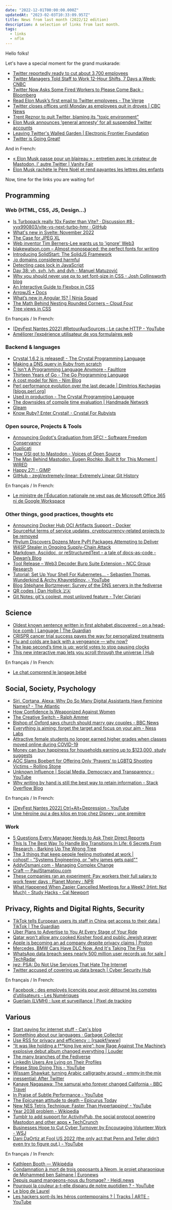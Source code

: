 ```yaml
---
date: "2022-12-01T00:00:00.000Z"
updatedAt: "2023-02-03T10:33:09.957Z"
title: News from last month (2022/12 edition)
description: A selection of links from last month.
tags:
  - links
  - nflm
---
```


Hello folks!

Let's have a special moment for the grand muskarade:

- [Twitter reportedly ready to cut about 3,700 employees](https://www.cnbc.com/2022/11/02/twitter-reportedly-ready-to-cut-about-3700-employees.html) <!-- TAGS: 2022-11,work -->
- [Twitter Managers Told Staff to Work 12-Hour Shifts, 7 Days a Week: CNBC](https://www.businessinsider.com/elon-musk-twitter-staff-layoffs-long-hours-shifts-work-jobs-2022-11) <!-- TAGS: 2022-11,work -->
- [Twitter Now Asks Some Fired Workers to Please Come Back - Bloomberg](https://www.bloomberg.com/news/articles/2022-11-06/twitter-now-asks-some-fired-workers-to-please-come-back) <!-- TAGS: 2022-11,work -->
- [Read Elon Musk’s first email to Twitter employees - The Verge](https://www.theverge.com/2022/11/10/23451498/elon-musk-twitter-email-employees) <!-- TAGS: 2022-11,work -->
- [Twitter closes offices until Monday as employees quit in droves | CBC News](https://www.cbc.ca/news/business/twitter-offices-closed-1.6655881) <!-- TAGS: 2022-11,work -->
- [Trent Reznor to quit Twitter, blaming its "toxic environment”](https://www.nme.com/news/music/trent-reznor-to-quit-twitter-because-its-become-such-a-toxic-environment-3352212) <!-- TAGS: 2022-11,various -->
- [Elon Musk announces ‘general amnesty’ for all suspended Twitter accounts](https://www.news.com.au/technology/online/social/elon-musk-announces-general-amnesty-for-all-suspended-twitter-accounts/news-story/bf4130bf5a1e2a57ecf835b7febc40f8) <!-- TAGS: 2022-11,various -->
- [Leaving Twitter's Walled Garden | Electronic Frontier Foundation](https://www.eff.org/deeplinks/2022/11/leaving-twitters-walled-garden) <!-- TAGS: 2022-11,dev,various -->
- [Twitter is Going Great!](https://twitterisgoinggreat.com/) <!-- TAGS: 2022-11,work -->

And in French:

- [« Elon Musk passe pour un blaireau » : entretien avec le créateur de Mastodon, l' autre Twitter | Vanity Fair](https://www.vanityfair.fr/actualites/article/elon-musk-twitter-mastodon-blaireau) <!-- TAGS: 2022-11,fr,opensource -->
- [Elon Musk rachète le Père Noël et rend payantes les lettres des enfants](https://www.legorafi.fr/2022/11/02/elon-musk-rachete-le-pere-noel-et-rend-payantes-les-lettres-des-enfants/) <!-- TAGS: 2022-11,fr,various -->

Now, time for the links you are waiting for!

## Programming

### Web (HTML, CSS, JS, Design...)

- [Is Turbopack really 10x Faster than Vite? · Discussion #8 · yyx990803/vite-vs-next-turbo-hmr · GitHub](https://github.com/yyx990803/vite-vs-next-turbo-hmr/discussions/8) <!-- TAGS: 2022-11,dev,web -->
- [What's new in Svelte: November 2022](https://svelte.dev/blog/whats-new-in-svelte-november-2022) <!-- TAGS: 2022-11,dev,web -->
- [The Case for JPEG XL](https://cloudinary.com/blog/the-case-for-jpeg-xl) <!-- TAGS: 2022-11,dev,web -->
- [Web inventor Tim Berners-Lee wants us to 'ignore' Web3](https://www.cnbc.com/2022/11/04/web-inventor-tim-berners-lee-wants-us-to-ignore-web3.html) <!-- TAGS: 2022-11,dev,web -->
- [blakewatson.com – Almost monospaced: the perfect fonts for writing](https://blakewatson.com/journal/almost-monospaced-the-perfect-fonts-for-writing/) <!-- TAGS: 2022-11,dev,web -->
- [Introducing SolidStart: The SolidJS Framework](https://www.solidjs.com/blog/introducing-solidstart) <!-- TAGS: 2022-11,dev,web -->
- [.io domains considered harmful](https://j3s.sh/thought/.io-domains-considered-harmful.html) <!-- TAGS: 2022-11,dev,web -->
- [Detecting caps lock in JavaScript](https://iamkate.com/code/caps-lock/) <!-- TAGS: 2022-11,dev,web -->
- [Day 38: vh, svh, lvh, and dvh - Manuel Matuzović](https://www.matuzo.at/blog/2022/100daysof-day38/) <!-- TAGS: 2022-11,dev,web -->
- [Why you should never use px to set font-size in CSS - Josh Collinsworth blog](https://joshcollinsworth.com/blog/never-use-px-for-font-size) <!-- TAGS: 2022-11,dev,web -->
- [An Interactive Guide to Flexbox in CSS](https://www.joshwcomeau.com/css/interactive-guide-to-flexbox/) <!-- TAGS: 2022-11,dev,web -->
- [ArrowJS • Docs](https://www.arrow-js.com/) <!-- TAGS: 2022-11,dev,web -->
- [What’s new in Angular 15? | Ninja Squad](https://blog.ninja-squad.com/2022/11/16/what-is-new-angular-15.0/) <!-- TAGS: 2022-11,dev,web -->
- [The Math Behind Nesting Rounded Corners – Cloud Four](https://cloudfour.com/thinks/the-math-behind-nesting-rounded-corners/) <!-- TAGS: 2022-11,dev,web -->
- [Tree views in CSS](https://iamkate.com/code/tree-views/) <!-- TAGS: 2022-11,dev,web -->

En français / In French:

- [[DevFest Nantes 2022] #RetourAuxSources : Le cache HTTP - YouTube](https://www.youtube.com/watch?v=xtpaQ8_mmKM) <!-- TAGS: 2022-11,dev,fr,web -->
- [Améliorer l’expérience utilisateur de vos formulaires web](https://www.creativejuiz.fr/blog/evenements/ameliorer-lexperience-utilisateur-de-vos-formulaires-web) <!-- TAGS: 2022-11,dev,fr,web -->

### Backend & languages

- [Crystal 1.6.2 is released! - The Crystal Programming Language](https://crystal-lang.org/2022/11/03/1.6.2-released.html) <!-- TAGS: 2022-11,backend,dev -->
- [Making a DNS query in Ruby from scratch](https://jvns.ca/blog/2022/11/06/making-a-dns-query-in-ruby-from-scratch/) <!-- TAGS: 2022-11,backend,dev -->
- [C Isn't A Programming Language Anymore - Faultlore](https://faultlore.com/blah/c-isnt-a-language/) <!-- TAGS: 2022-11,backend,dev -->
- [Thirteen Years of Go - The Go Programming Language](https://go.dev/blog/13years) <!-- TAGS: 2022-11,backend,dev -->
- [A cost model for Nim - Nim Blog](https://nim-lang.org/blog/2022/11/11/a-cost-model-for-nim.html) <!-- TAGS: 2022-11,backend,dev,nim -->
- [Perl performance evolution over the last decade | Dimitrios Kechagias [blogs.perl.org]](https://blogs.perl.org/users/dimitrios_kechagias/2022/11/perl-performance-evolution-over-the-last-decade.html) <!-- TAGS: 2022-11,backend,dev -->
- [Used in production - The Crystal Programming Language](https://crystal-lang.org/used_in_prod/) <!-- TAGS: 2022-11,backend,dev -->
- [The downsides of compile time evaluation | Handmade Network](https://c3.handmade.network/blog/p/8590-the_downsides_of_compile_time_evaluation) <!-- TAGS: 2022-11,backend,dev -->
- [Gleam](https://gleam.run/) <!-- TAGS: 2022-11,backend,dev -->
- [Know Ruby? Enter Crystal! - Crystal For Rubyists](https://www.crystalforrubyists.com/) <!-- TAGS: 2022-11,backend,dev -->

### Open source, Projects & Tools

- [Announcing Godot's Graduation from SFC! - Software Freedom Conservancy](https://sfconservancy.org/news/2022/nov/01/godot-graduates/) <!-- TAGS: 2022-11,opensource -->
- [Duplicati](https://www.duplicati.com/) <!-- TAGS: 2022-11,opensource -->
- [How OSI got to Mastodon - Voices of Open Source](https://blog.opensource.org/how-osi-got-to-mastodon/) <!-- TAGS: 2022-11,opensource -->
- [The Man Behind Mastodon, Eugen Rochko, Built It for This Moment | WIRED](https://www.wired.com/story/the-man-behind-mastodon-eugen-rochko-built-it-for-this-moment/) <!-- TAGS: 2022-11,opensource -->
- [Happy 27! - GIMP](https://www.gimp.org/news/2022/11/21/gimp-27-birthday/) <!-- TAGS: 2022-11,opensource -->
- [GitHub - zegl/extremely-linear: Extremely Linear Git History](https://github.com/zegl/extremely-linear) <!-- TAGS: 2022-11,opensource -->

En français / In French:

- [Le ministre de l'Éducation nationale ne veut pas de Microsoft Office 365 ni de Google Workspace](https://siecledigital.fr/2022/11/17/le-ministre-de-leducation-nationale-ne-veut-pas-de-microsoft-office-365-ni-de-google-workspace/) <!-- TAGS: 2022-11,fr,opensource -->

### Other things, good practices, thoughts etc

- [Announcing Docker Hub OCI Artifacts Support - Docker](https://www.docker.com/blog/announcing-docker-hub-oci-artifacts-support/) <!-- TAGS: 2022-11,dev,various -->
- [SourceHut terms of service updates, cryptocurrency-related projects to be removed](https://sourcehut.org/blog/2022-10-31-tos-update-cryptocurrency/) <!-- TAGS: 2022-11,dev,various -->
- [Phylum Discovers Dozens More PyPI Packages Attempting to Deliver W4SP Stealer in Ongoing Supply-Chain Attack](https://blog.phylum.io/phylum-discovers-dozens-more-pypi-packages-attempting-to-deliver-w4sp-stealer-in-ongoing-supply-chain-attack) <!-- TAGS: 2022-11,dev,various -->
- [Markdown, Asciidoc, or reStructuredText - a tale of docs-as-code - Dewan’s Blog](https://www.dewanahmed.com/markdown-asciidoc-restructuredtext/) <!-- TAGS: 2022-11,dev,various -->
- [Tool Release – Web3 Decoder Burp Suite Extension – NCC Group Research](https://research.nccgroup.com/2022/11/10/tool-release-web3-decoder-burp-suite-extension/) <!-- TAGS: 2022-11,dev,various -->
- [Tutorial: Set Up Your Shell For Kubernetes... - Sebastien Thomas, Wunderkind & Archy Khayretdinov, - YouTube](https://www.youtube.com/watch?v=TKYAEjNg4Hw) <!-- TAGS: 2022-11,dev,various -->
- [Blog Stéphane Bortzmeyer: Survey of the DNS servers in the fediverse](https://www.bortzmeyer.org/nameservers-fediverse.html) <!-- TAGS: 2022-11,dev,various -->
- [QR codes | Dan Hollick 🇿🇦](https://typefully.com/DanHollick/qr-codes-T7tLlNi) <!-- TAGS: 2022-11,dev,various -->
- [Git Notes: git's coolest, most unloved­ feature - Tyler Cipriani](https://tylercipriani.com/blog/2022/11/19/git-notes-gits-coolest-most-unloved-feature/) <!-- TAGS: 2022-11,dev,various -->

## Science

- [Oldest known sentence written in first alphabet discovered – on a head-lice comb | Language | The Guardian](https://www.theguardian.com/science/2022/nov/09/oldest-known-written-sentence-discovered-on-a-head-lice-comb) <!-- TAGS: 2022-11,science -->
- [CRISPR cancer trial success paves the way for personalized treatments](https://www.nature.com/articles/d41586-022-03676-7) <!-- TAGS: 2022-11,science -->
- [Flu and colds are back with a vengeance — why now?](https://www.nature.com/articles/d41586-022-03666-9) <!-- TAGS: 2022-11,science -->
- [The leap second’s time is up: world votes to stop pausing clocks](https://www.nature.com/articles/d41586-022-03783-5) <!-- TAGS: 2022-11,science -->
- [This new interactive map lets you scroll through the universe | Hub](https://hub.jhu.edu/2022/11/17/interactive-universe-map/) <!-- TAGS: 2022-11,science -->

En français / In French:

- [Le chat comprend le langage bébé](https://www.francetvinfo.fr/replay-radio/le-billet-vert/le-chat-comprend-le-langage-bebe_5421598.html) <!-- TAGS: 2022-11,fr,science -->

## Social, Society, Psychology

- [Siri, Cortana, Alexa: Why Do So Many Digital Assistants Have Feminine Names? - The Atlantic](https://www.theatlantic.com/technology/archive/2016/03/why-do-so-many-digital-assistants-have-feminine-names/475884/) <!-- TAGS: 2022-11,social -->
- [How Confidence Is Weaponized Against Women](https://hbr.org/2022/10/how-confidence-is-weaponized-against-women) <!-- TAGS: 2022-11,social -->
- [The Creative Switch – Ralph Ammer](https://ralphammer.com/the-creative-switch/) <!-- TAGS: 2022-11,social -->
- [Bishop of Oxford says church should marry gay couples - BBC News](https://www.bbc.com/news/uk-england-oxfordshire-63502725) <!-- TAGS: 2022-11,social -->
- [Everything is aiming: forget the target and focus on your aim - Ness Labs](https://nesslabs.com/everything-is-aiming) <!-- TAGS: 2022-11,social -->
- [Attractive female students no longer earned higher grades when classes moved online during COVID-19](https://www.psypost.org/2022/11/attractive-female-students-no-longer-earned-higher-grades-when-classes-moved-online-during-covid-19-64251) <!-- TAGS: 2022-11,social -->
- [Money can buy happiness for households earning up to $123,000, study suggests](https://www.nbcnews.com/health/health-news/can-money-buy-happiness-study-rcna56281) <!-- TAGS: 2022-11,social -->
- [AOC Slams Boebert for Offering Only ‘Prayers’ to LGBTQ Shooting Victims – Rolling Stone](https://www.rollingstone.com/politics/politics-news/aoc-lauren-boebert-prayers-lgbtq-club-shooting-1234633966/) <!-- TAGS: 2022-11,social -->
- [Unknown Influence | Social Media, Democracy and Transparency - YouTube](https://www.youtube.com/watch?v=bNRwTz6lH04) <!-- TAGS: 2022-11,social -->
- [Why writing by hand is still the best way to retain information - Stack Overflow Blog](https://stackoverflow.blog/2022/11/23/why-writing-by-hand-is-still-the-best-way-to-retain-information/) <!-- TAGS: 2022-11,social -->

En français / In French:

- [[DevFest Nantes 2022] Ctrl+Alt+Depression - YouTube](https://www.youtube.com/watch?v=MN3D0uLEERU) <!-- TAGS: 2022-11,fr,social -->
- [Une héroïne qui a des kilos en trop chez Disney : une première](https://www.radiofrance.fr/franceinter/podcasts/en-marge/pas-son-genre-dans-le-monde-du-mardi-01-novembre-2022-8471420) <!-- TAGS: 2022-11,fr,social -->

### Work

- [5 Questions Every Manager Needs to Ask Their Direct Reports](https://hbr.org/2022/01/5-questions-every-manager-needs-to-ask-their-direct-reports) <!-- TAGS: 2022-11,work -->
- [This Is The Best Way To Handle Big Transitions In Life: 6 Secrets From Research - Barking Up The Wrong Tree](https://bakadesuyo.com/2022/09/career/) <!-- TAGS: 2022-11,work -->
- [The 3 things that keep people feeling motivated at work |](https://ideas.ted.com/3-things-that-keep-people-feeling-motivated-at-work/) <!-- TAGS: 2022-11,work -->
- [cohost! - "Systems Engineering, or "why james gets paid""](https://cohost.org/jamesmunns/post/167078-systems-engineering) <!-- TAGS: 2022-11,work -->
- [AddyOsmani.com - Managing Complex Change](https://addyosmani.com/blog/managing-complex-change/) <!-- TAGS: 2022-11,work -->
- [Craft — PaulStamatiou.com](https://paulstamatiou.com/craft/) <!-- TAGS: 2022-11,work -->
- [These companies ran an experiment: Pay workers their full salary to work fewer days : Planet Money : NPR](https://www.npr.org/sections/money/2022/11/15/1136039542/these-companies-ran-an-experiment-pay-workers-their-full-salary-to-work-fewer-da) <!-- TAGS: 2022-11,work -->
- [What Happened When Zapier Cancelled Meetings for a Week? (Hint: Not Much) - Study Hacks - Cal Newport](https://www.calnewport.com/blog/2022/11/21/what-happened-when-zapier-cancelled-meetings-for-a-week-hint-not-much/) <!-- TAGS: 2022-11,work -->

## Privacy, Rights and Digital Rights, Security

- [TikTok tells European users its staff in China get access to their data | TikTok | The Guardian](https://www.theguardian.com/technology/2022/nov/02/tiktok-tells-european-users-its-staff-in-china-get-access-to-their-data) <!-- TAGS: 2022-11,privacy,rights -->
- [Uber Plans to Advertise to You At Every Stage of Your Ride](https://gizmodo.com/uber-ads-ride-share-uber-eats-1849678092) <!-- TAGS: 2022-11,rights -->
- [Qatar won't allow any cooked Kosher food and public Jewish prayer](https://www.jpost.com/international/article-722891) <!-- TAGS: 2022-11,rights -->
- [Apple is becoming an ad company despite privacy claims | Proton](https://proton.me/blog/apple-ad-company) <!-- TAGS: 2022-11,rights -->
- [Mercedes, BMW Cars Have DLC Now, And It's Taking The Piss](https://kotaku.com/mercedes-bmw-car-dlc-subscription-unlock-video-games-1849818834) <!-- TAGS: 2022-11,rights -->
- [WhatsApp data breach sees nearly 500 million user records up for sale | TechRadar](https://www.techradar.com/news/whatsapp-data-breach-sees-nearly-500-million-user-records-up-for-sale) <!-- TAGS: 2022-11,rights -->
- [jwz: PSA: Do Not Use Services That Hate The Internet](https://www.jwz.org/blog/2022/11/psa-do-not-use-services-that-hate-the-internet/) <!-- TAGS: 2022-11,rights -->
- [Twitter accused of covering up data breach | Cyber Security Hub](https://www.cshub.com/attacks/news/iotw-twitter-accused-of-covering-up-data-breach-that-affects-millions) <!-- TAGS: 2022-11,rights -->

En français / In French:

- [Facebook : des employés licenciés pour avoir détourné les comptes d’utilisateurs - Les Numériques](https://www.lesnumeriques.com/pro/facebook-des-employes-licencies-pour-avoir-detourne-les-comptes-d-utilisateurs-n196729.html) <!-- TAGS: 2022-11,fr,rights -->
- [Guerlain (LVMH) : luxe et surveillance | Pixel de tracking](https://www.pixeldetracking.com/fr/votre-email-comme-vecteur-de-surveillance-ultime-illustration-avec-guerlain) <!-- TAGS: 2022-11,fr,rights -->

## Various

- [Start paying for internet stuff - Can's blog](https://canolcer.com/post/pay-for-internet-stuff/) <!-- TAGS: 2022-11,various -->
- [Something about our languages · Garbage Collector](https://blog.zedas.fr/posts/something-about-language-nationalism/) <!-- TAGS: 2022-11,various -->
- [Use RSS for privacy and efficiency :: [rsapkf/www]](https://rsapkf.org/weblog/q2z) <!-- TAGS: 2022-11,various -->
- [“It was like holding a f\*\*king live wire”: how Rage Against The Machine’s explosive debut album changed everything | Louder](https://www.loudersound.com/features/rage-against-the-machine-debut-album-story) <!-- TAGS: 2022-11,various -->
- [The many branches of the Fediverse](https://axbom.com/fediverse/) <!-- TAGS: 2022-11,various -->
- [LinkedIn Users Are Lying on Their Profiles](https://futureparty.com/stories/LinkedIn-Users-Lying-Profiles) <!-- TAGS: 2022-11,various -->
- [Please Stop Doing This - YouTube](https://www.youtube.com/watch?v=8dBiqSy8iVQ) <!-- TAGS: 2022-11,various -->
- [Wissam Shawkat: turning Arabic calligraphy around - emmy·in·the·mix](https://emmyinthemix.com/wissam-shawkat-turning-arabic-calligraphy-around/) <!-- TAGS: 2022-11,various -->
- [inessential: After Twitter](https://inessential.com/2022/11/13/after_twitter) <!-- TAGS: 2022-11,various -->
- [Kanaye Nagasawa: The samurai who forever changed California - BBC Travel](https://www.bbc.com/travel/article/20221113-kanaye-nagasawa-the-samurai-who-forever-changed-california) <!-- TAGS: 2022-11,various -->
- [In Praise of Subtle Performance - YouTube](https://www.youtube.com/watch?v=eanvN_rNpqY) <!-- TAGS: 2022-11,various -->
- [The Epicurean attitude to death – Epicurus Today](https://epicurus.today/the-epicurean-attitude-to-death/#) <!-- TAGS: 2022-11,various -->
- [New NES Tetris Technique: Faster Than Hypertapping! - YouTube](https://www.youtube.com/watch?v=n-BZ5-Q48lE) <!-- TAGS: 2022-11,various -->
- [Year 2038 problem - Wikipedia](https://en.wikipedia.org/wiki/Year_2038_problem) <!-- TAGS: 2022-11,various -->
- [Tumblr to add support for ActivityPub, the social protocol powering Mastodon and other apps • TechCrunch](https://techcrunch.com/2022/11/21/tumblr-to-add-support-for-activitypub-the-social-protocol-powering-mastodon-and-other-apps/) <!-- TAGS: 2022-11,various -->
- [Businesses Hope to Cut Cyber Turnover by Encouraging Volunteer Work - WSJ](https://www.wsj.com/articles/businesses-hope-to-cut-cyber-turnover-by-encouraging-volunteer-work-11669229253) <!-- TAGS: 2022-11,various -->
- [Dani DaOrtiz at Fool US 2022 (the only act that Penn and Teller didn’t even try to figure out.) - YouTube](https://www.youtube.com/watch?v=5_KcQt0z-eE) <!-- TAGS: 2022-11,various -->

En français / In French:

- [Kathleen Booth — Wikipédia](https://fr.wikipedia.org/wiki/Kathleen_Booth) <!-- TAGS: 2022-11,fr,various -->
- [Condamnation à mort de trois opposants à Neom, le projet pharaonique de Mohammed ben Salmane | Euronews](https://fr.euronews.com/2022/10/13/condamnation-a-mort-de-trois-opposants-a-neom-le-projet-pharaonique-de-mohammed-ben-salman) <!-- TAGS: 2022-11,fr,various -->
- [Depuis quand mangeons-nous du fromage? - Heidi.news](https://www.heidi.news/alimentation/depuis-quand-mangeons-nous-du-fromage) <!-- TAGS: 2022-11,fr,various -->
- [Pourquoi la couleur a-t-elle disparu de notre quotidien ? - YouTube](https://www.youtube.com/watch?v=tUgceJbZ598) <!-- TAGS: 2022-11,fr,various -->
- [Le blog de Laurel](https://bloglaurel.com/post/cest-pas-faux/1798) <!-- TAGS: 2022-11,fr,various -->
- [Les hackers sont-ils les héros contemporains ? | Tracks | ARTE - YouTube](https://www.youtube.com/watch?v=c1mobJuOx9k) <!-- TAGS: 2022-11,fr,various -->
